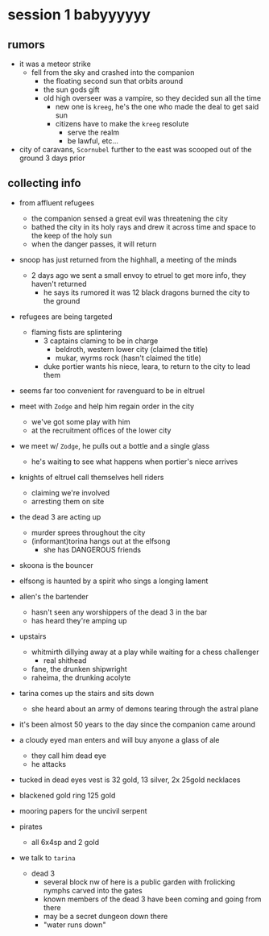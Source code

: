 # session 1 babyyyyyy

## rumors
- it was a meteor strike
    - fell from the sky and crashed into the companion
        - the floating second sun that orbits around
        - the sun gods gift
        - old high overseer was a vampire, so they decided sun all the time
            - new one is `kreeg`, he's the one who made the deal to get said sun
            - citizens have to make the `kreeg` resolute
                - serve the realm
                - be lawful, etc...
- city of caravans, `Scornubel` further to the east was scooped out of the ground 3 days prior

## collecting info
- from affluent refugees
    - the companion sensed a great evil was threatening the city
    - bathed the city in its holy rays and drew it across time and space to the keep of the holy sun
    - when the danger passes, it will return

- snoop has just returned from the highhall, a meeting of the minds
    - 2 days ago we sent a small envoy to etruel to get more info, they haven't returned
        - he says its rumored it was 12 black dragons burned the city to the ground

- refugees are being targeted
    - flaming fists are splintering
        - 3 captains claming to be in charge
            - beldroth, western lower city (claimed the title)
            - mukar, wyrms rock (hasn't claimed the title)
        - duke portier wants his niece, leara, to return to the city to lead them
- seems far too convenient for ravenguard to be in eltruel

- meet with `Zodge` and help him regain order in the city
    - we've got some play with him
    - at the recruitment offices of the lower city

- we meet w/ `Zodge`, he pulls out a bottle and a single glass
    - he's waiting to see what happens when portier's niece arrives

- knights of eltruel call themselves hell riders
    - claiming we're involved
    - arresting them on site

- the dead 3 are acting up
    - murder sprees throughout the city
    - (informant)torina hangs out at the elfsong
        - she has DANGEROUS friends

- skoona is the bouncer

- elfsong is haunted by a spirit who sings a longing lament

- allen's the bartender
    - hasn't seen any worshippers of the dead 3 in the bar
    - has heard they're amping up

- upstairs
    - whitmirth dillying away at a play while waiting for a chess challenger
        - real shithead
    - fane, the drunken shipwright
    - raheima, the drunking acolyte

- tarina comes up the stairs and sits down
    - she heard about an army of demons tearing through the astral plane

- it's been almost 50 years to the day since the companion came around

- a cloudy eyed man enters and will buy anyone a glass of ale
    - they call him dead eye
    - he attacks

- tucked in dead eyes vest is 32 gold, 13 silver, 2x 25gold necklaces
- blackened gold ring 125 gold
- mooring papers for the uncivil serpent
- pirates
    - all 6x4sp and 2 gold

- we talk to `tarina`
    - dead 3
        - several block nw of here is a public garden with frolicking nymphs carved into the gates
        - known members of the dead 3 have been coming and going from there
        - may be a secret dungeon down there
        - "water runs down"
